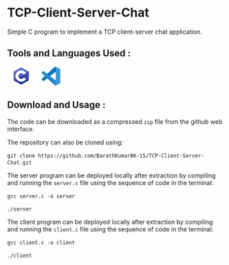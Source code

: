 # TCP-Client-Server-Chat

Simple C program to implement a TCP client-server chat application.

## Tools and Languages Used :
<p>
<img width="45" height="45" hspace="10" src="https://github.com/BarathKumarBK-15/BarathKumarBK-15/blob/main/icons/3.png"/>
<img width="45" height="45" hspace="10" src="https://github.com/BarathKumarBK-15/BarathKumarBK-15/blob/main/icons/20.svg"/>
</p>

## Download and Usage :
The code can be downloaded as a compressed `zip` file from the github web interface.

The repository can also be cloned using:
```
git clone https://github.com/BarathKumarBK-15/TCP-Client-Server-Chat.git
```

The server program can be deployed locally after extraction by compiling and running the `server.c` file using the sequence of code in the terminal:
```
gcc server.c -o server
```
```
./server
```

The client program can be deployed locally after extraction by compiling and running the `client.c` file using the sequence of code in the terminal:
```
gcc client.c -o client
```
```
./client
```
